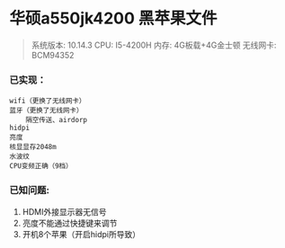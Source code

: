 # 华硕a550jk4200 黑苹果文件

> 系统版本: 10.14.3
> CPU: I5-4200H
> 内存: 4G板载+4G金士顿
> 无线网卡: BCM94352

### 已实现：
	wifi（更换了无线网卡）
	蓝牙（更换了无线网卡）
        隔空传送、airdorp
	hidpi
	亮度
	核显显存2048m
	水波纹
	CPU变频正确（9档）

### 已知问题:
1. HDMI外接显示器无信号
2. 亮度不能通过快捷键来调节
3. 开机8个苹果（开启hidpi所导致）
